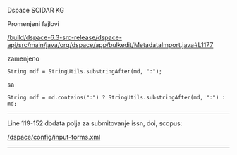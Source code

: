 Dspace SCIDAR KG

Promenjeni fajlovi

<a href="https://github.com/kovmisa/dspace-kg/blob/master/MetadataImport.java#L1177">/build/dspace-6.3-src-release/dspace-api/src/main/java/org/dspace/app/bulkedit/MetadataImport.java#L1177</a>
<p>
zamenjeno 
</p>
  
<code>String mdf = StringUtils.substringAfter(md, ":");</code>
<p>
sa
</p>
<code>String mdf = md.contains(":") ? StringUtils.substringAfter(md, ":") : md;</code>
<hr>
<p>
Line 119-152 dodata polja za submitovanje issn, doi, scopus:
</p>
<a href="https://github.com/kovmisa/dspace-kg/blob/master/input-forms.xml">/dspace/config/input-forms.xml</a>

<hr>

